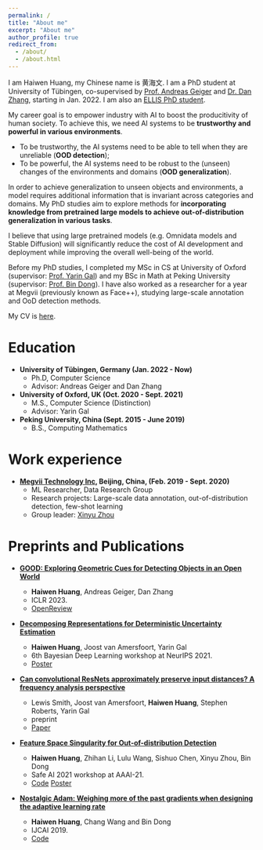 ```yaml
---
permalink: /
title: "About me"
excerpt: "About me"
author_profile: true
redirect_from: 
  - /about/
  - /about.html
---
```


I am Haiwen Huang, my Chinese name is 黄海文. I am a PhD student at University of Tübingen, co-supervised by [Prof. Andreas Geiger](http://www.cvlibs.net/) and [Dr. Dan Zhang](https://www.bosch-ai.com/research/researcher-pages/t_overviewpage_133.html), starting in Jan. 2022. I am also an [ELLIS PhD student](https://ellis.eu/phd-postdoc).

My career goal is to empower industry with AI to boost the producitivity of human society. To achieve this, we need AI systems to be **trustworthy and powerful in various environments**. 
- To be trustworthy, the AI systems need to be able to tell when they are unreliable (**OOD detection**); 
- To be powerful, the AI systems need to be robust to the (unseen) changes of the environments and domains (**OOD generalization**). 

In order to achieve generalization to unseen objects and environments, a model requires additional information that is invariant across categories and domains. My PhD studies aim to explore methods for **incorporating knowledge from pretrained large models to achieve out-of-distribution generalization in various tasks**. 

I believe that using large pretrained models (e.g. Omnidata models and Stable Diffusion) will significantly reduce the cost of AI development and deployment while improving the overall well-being of the world.

Before my PhD studies, I completed my MSc in CS at University of Oxford (supervisor: [Prof. Yarin Gal](http://www.cs.ox.ac.uk/people/yarin.gal/website/)) and my BSc in Math at Peking University (supervisor: [Prof. Bin Dong](https://bicmr.pku.edu.cn/~dongbin/)). I have also worked as a researcher for a year at Megvii (previously known as Face++), studying large-scale annotation and OoD detection methods.

My CV is [here](https://andrehuang.github.io/files/HaiwenHuang-CV.pdf).

Education
======
* **University of Tübingen, Germany (Jan. 2022 - Now)**
	* Ph.D, Computer Science
	* Advisor: Andreas Geiger and Dan Zhang
* **University of Oxford, UK (Oct. 2020 - Sept. 2021)**
	* M.S., Computer Science (Distinction)
	* Advisor: Yarin Gal
*  **Peking University, China (Sept. 2015 - June 2019)**
	* B.S., Computing Mathematics

Work experience
======
* **[Megvii Technology Inc](https://megvii.com/), Beijing, China, (Feb. 2019 - Sept. 2020)**
  * ML Researcher, Data Research Group
  * Research projects: Large-scale data annotation, out-of-distribution detection, few-shot learning
  * Group leader: [Xinyu Zhou](https://scholar.google.com/citations?user=Jv4LCj8AAAAJ&hl=en)

Preprints and Publications 
==
* **[GOOD: Exploring Geometric Cues for Detecting Objects in an Open World](https://arxiv.org/abs/2212.11720)**
  * **Haiwen Huang**, Andreas Geiger, Dan Zhang
  * ICLR 2023.
  * [OpenReview](https://openreview.net/forum?id=W-nZDQyuy8D)

* **[Decomposing Representations for Deterministic Uncertainty Estimation](https://arxiv.org/abs/2112.00856)**
  * **Haiwen Huang**, Joost van Amersfoort, Yarin Gal
  * 6th Bayesian Deep Learning workshop at NeurIPS 2021. 
  * [Poster](https://andrehuang.github.io/files/decomp_poster.png)

* **[Can convolutional ResNets approximately preserve input distances? A frequency analysis perspective](https://arxiv.org/abs/2106.02469)**
  * Lewis Smith, Joost van Amersfoort, **Haiwen Huang**, Stephen Roberts, Yarin Gal
  * preprint
  * [Paper](https://arxiv.org/abs/2106.02469)

* **[Feature Space Singularity for Out-of-distribution Detection](https://arxiv.org/abs/2011.14654)**
  * **Haiwen Huang**, Zhihan Li, Lulu Wang, Sishuo Chen, Xinyu Zhou, Bin Dong
  * Safe AI 2021 workshop at AAAI-21. 
  * [Code](https://github.com/megvii-research/FSSD_OoD_Detection) [Poster](https://andrehuang.github.io/files/fssd-poster.pdf)

* **[Nostalgic Adam: Weighing more of the past gradients when designing the adaptive learning rate](http://bicmr.pku.edu.cn/~dongbin/Publications/NosAdam.pdf)**
  * **Haiwen Huang**, Chang Wang and Bin Dong
  * IJCAI 2019. 
  * [Code](https://github.com/andrehuang/NostalgicAdam-NosAdam) 
